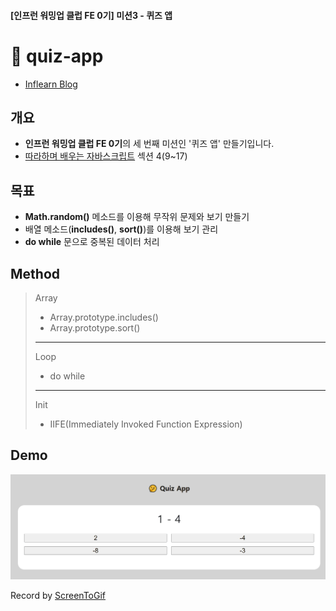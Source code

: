 #### [인프런 워밍업 클럽 FE 0기] 미션3 - 퀴즈 앱

# 🤔 quiz-app

- [Inflearn Blog](https://www.inflearn.com/blogs/1268499)

## 개요

- **인프런 워밍업 클럽 FE 0기**의 세 번째 미션인 '퀴즈 앱' 만들기입니다.
- [따라하며 배우는 자바스크립트](https://www.inflearn.com/course/따라하며-배우는-자바스크립트) 섹션 4(9~17)

## 목표

- **Math.random()** 메소드를 이용해 무작위 문제와 보기 만들기
- 배열 메소드(**includes()**, **sort()**)를 이용해 보기 관리
- **do while** 문으로 중복된 데이터 처리

## Method

> Array
>
> - Array.prototype.includes()
> - Array.prototype.sort()
>
> ---
>
> Loop
>
> - do while
>
> ---
>
> Init
>
> - IIFE(Immediately Invoked Function Expression)

## Demo

![Alt text](/3-quiz-app/src/img/quiz-app.gif)

Record by [ScreenToGif](https://www.screentogif.com/)
